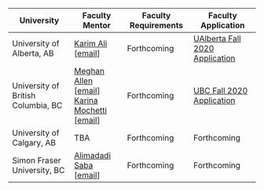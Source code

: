 | University | Faculty Mentor | Faculty Requirements | Faculty Application |
|------------|----------------|------------------------|-------------|
| University of Alberta, AB | [Karim Ali](https://karimali.ca/) [[email](mailto:karim.ali+canosp@ualberta.ca)] | Forthcoming | [UAlberta Fall 2020 Application](https://forms.gle/3jLmSfkGGDEfRy6a9) |
| University of British Columbia, BC | [Meghan Allen](https://www.cs.ubc.ca/people/meghan-allen) [[email](mailto:meghana@cs.ubc.ca)] <br />[Karina Mochetti](https://www.cs.ubc.ca/people/karina-mochetti) [[email](mochetti@cs.ubc.ca)] | Forthcoming | [UBC Fall 2020 Application](ubc.ca1.qualtrics.com/jfe/form/SV_a9s7fm90tfLPYGx) |
| University of Calgary, AB | TBA | Forthcoming | Forthcoming |
| Simon Fraser University, BC | [Alimadadi Saba](https://www.sfu.ca/computing/people/faculty/sabaalimadadi.html) [[email](mailto:saba@sfu.ca)] | Forthcoming | Forthcoming |
